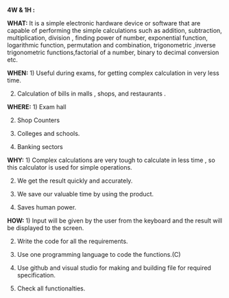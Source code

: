 
**4W & 1H :**

**WHAT:** It is a simple electronic hardware device or software that are capable of performing the simple calculations such as addition, subtraction, multiplication, division , finding power of number, exponential function, logarithmic function, permutation and combination, trigonometric ,inverse trigonometric functions,factorial of a number, binary to decimal conversion etc.

**WHEN:** 1) Useful during exams, for getting complex calculation in very less time.

2) Calculation of bills in malls , shops, and restaurants .

**WHERE:** 1) Exam hall

2) Shop Counters

3) Colleges and schools.

4) Banking sectors

**WHY:** 1) Complex calculations are very tough to calculate in less time , so this calculator is used for simple operations.

2) We get the result quickly and accurately.

3) We save our valuable time by using the product.

4) Saves human power.

**HOW:** 1) Input will be given by the user from the keyboard and the result will be displayed to the screen.

2) Write the code for all the requirements.

3) Use one programming language to code the functions.(C)

4) Use github and visual studio for making and building file for required specification.

5) Check all functionalties.
